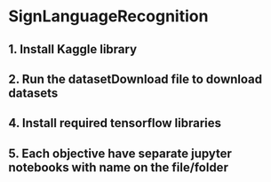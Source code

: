 # SignLanguageRecognition

## 1. Install Kaggle library
## 2. Run the datasetDownload file to download datasets
## 4. Install required tensorflow libraries
## 5. Each objective have separate jupyter notebooks with name on the file/folder